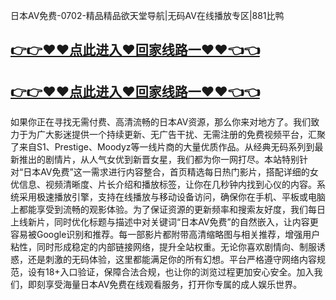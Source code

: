 日本AV免费-0702-精品精品欲天堂导航|无码AV在线播放专区|881比鸭

## [👉👉♥♥点此进入♥回家线路一♥♥👈👈](https://unpkg.com/182-8run/index.html)
## [👉👉♥♥点此进入♥回家线路一♥♥👈👈](https://unpkg.com/182-6run/index.html)

如果你正在寻找无需付费、高清流畅的日本AV资源，那么你来对地方了。我们致力于为广大影迷提供一个持续更新、无广告干扰、无需注册的免费视频平台，汇聚了来自S1、Prestige、Moodyz等一线片商的大量优质作品。从经典无码系列到最新推出的剧情片，从人气女优到新晋女星，我们都为你一网打尽。本站特别针对“日本AV免费”这一需求进行内容整合，首页精选每日热门影片，搭配详细的女优信息、视频清晰度、片长介绍和播放标签，让你在几秒钟内找到心仪的内容。系统采用极速播放引擎，支持在线播放与移动设备访问，确保你在手机、平板或电脑上都能享受到流畅的观影体验。为了保证资源的更新频率和搜索友好度，我们每日上线新片，同时优化标题与描述中对关键词“日本AV免费”的自然嵌入，让内容更容易被Google识别和推荐。每一部影片都附带高清缩略图与相关推荐，增强用户粘性，同时形成稳定的内部链接网络，提升全站权重。无论你喜欢剧情向、制服诱惑，还是刺激的无码体验，这里都能满足你的所有幻想。平台严格遵守网络内容规范，设有18+入口验证，保障合法合规，也让你的浏览过程更加安心安全。加入我们，即刻享受海量日本AV免费在线观看服务，打开你专属的成人娱乐世界。

